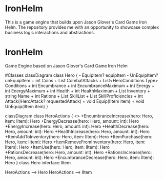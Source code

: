 # IronHelm
This is a game engine that builds upon Jason Glover's Card Game Iron Helm. The repository provides me with an opportunity to showcase complex business logic interactions and abstractions.

# IronHelm
 Game Engine based on Jason Glover's Card Game Iron Helm 

#Classes
classDiagram
class Hero {
    - EquipItem? equipItem
    - UnEquipItem? unEquipItem
    + int Coins
    + List<IHeroAttack> CombatAttacks
    + List<HeroConditions.Type> Conditions
    + int Encumbrance
    + int EncumbranceMaximum
    + int Energy
    + int EnergyMaximum
    + int Health
    + int HealthMaximum
    + List<IItem> Inventory
    + string Name
    + int Rations
    + List<ISkill> SkillList
    + List<ISkillProficiency> SkillProficiencies
    + int Attack(IHeroAttack? requestedAttack)
    + void Equip(IItem item)
    + void UnEquip(IItem item)
}

classDiagram
class HeroActions {
    <<static>>
    +EncumbranceIncrease(hero: Hero, item: IItem): Hero
    +EnergyDecrease(hero: Hero, amount: int): Hero
    +EnergyIncrease(hero: Hero, amount: int): Hero
    +HealthDecrease(hero: Hero, amount: int): Hero
    +HealthIncrease(hero: Hero, amount: int): Hero
    +ItemAddToInventory(hero: Hero, item: IItem): Hero
    +ItemPurchase(hero: Hero, item: IItem): Hero
    +ItemRemoveFromInventory(hero: Hero, item: IItem): Hero
    +ItemUse(hero: Hero, item: IItem): Hero
    +RationsDecrease(hero: Hero, amount: int): Hero
    +RationsIncrease(hero: Hero, amount: int): Hero
    +EncumbranceDecrease(hero: Hero, item: IItem): Hero
}
class Hero
interface IItem

HeroActions --> Hero
HeroActions --> IItem

